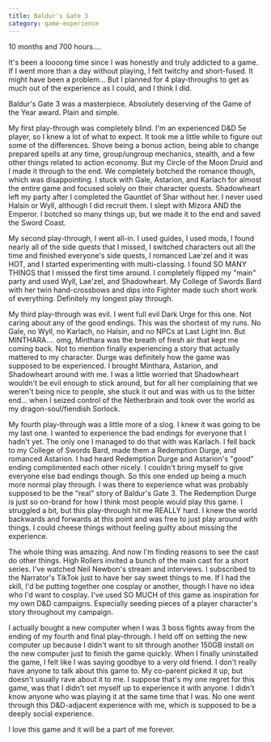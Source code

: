 ```yaml
---
title: Baldur's Gate 3
category: game-experience
---
```

10 months and 700 hours....

It's been a loooong time since I was honestly and truly addicted to a game. If I went more than a day without playing, I felt twitchy and short-fused. It might have been a problem... But I planned for 4 play-throughs to get as much out of the experience as I could, and I think I did.

Baldur's Gate 3 was a masterpiece. Absolutely deserving of the Game of the Year award. Plain and simple.

My first play-through was completely blind. I'm an experienced D&D 5e player, so I knew a lot of what to expect. It took me a little while to figure out some of the differences. Shove being a bonus action, being able to change prepared spells at any time, group/ungroup mechanics, stealth, and a few other things related to action economy. But my Circle of the Moon Druid and I made it through to the end. We completely botched the romance though, which was disappointing. I stuck with Gale, Astarion, and Karlach for almost the entire game and focused solely on their character quests. Shadowheart left my party after I completed the Gauntlet of Shar without her. I never used Halsin or Wyll, although I did recruit them. I slept with Mizora AND the Emperor. I botched so many things up, but we made it to the end and saved the Sword Coast.

My second play-through, I went all-in. I used guides, I used mods, I found nearly all of the side quests that I missed, I switched characters out all the time and finished everyone's side quests, I romanced Lae'zel and it was HOT, and I started experimenting with multi-classing. I found SO MANY THINGS that I missed the first time around. I completely flipped my "main" party and used Wyll, Lae'zel, and Shadowheart. My College of Swords Bard with her twin hand-crossbows and dips into Fighter made such short work of everything. Definitely my longest play through.

My third play-through was evil. I went full evil Dark Urge for this one. Not caring about any of the good endings. This was the shortest of my runs. No Gale, no Wyll, no Karlach, no Halsin, and no NPCs at Last Light Inn. But MINTHARA.... omg, Minthara was the breath of fresh air that kept me coming back. Not to mention finally experiencing a story that actually mattered to my character. Durge was definitely how the game was supposed to be experienced. I brought Minthara, Astarion, and Shadowheart around with me. I was a little worried that Shadowheart wouldn't be evil enough to stick around, but for all her complaining that we weren't being nice to people, she stuck it out and was with us to the bitter end... when I seized control of the Netherbrain and took over the world as my dragon-soul/fiendish Sorlock.

My fourth play-through was a little more of a slog. I knew it was going to be my last one. I wanted to experience the bad endings for everyone that I hadn't yet. The only one I managed to do that with was Karlach. I fell back to my College of Swords Bard, made them a Redemption Durge, and romanced Astarion. I had heard Redemption Durge and Astarion's "good" ending complimented each other nicely. I couldn't bring myself to give everyone else bad endings though. So this one ended up being a much more normal play through. I was there to experience what was probably supposed to be the "real" story of Baldur's Gate 3. The Redemption Durge is just so on-brand for how I think most people would play this game. I struggled a bit, but this play-through hit me REALLY hard. I knew the world backwards and forwards at this point and was free to just play around with things. I could cheese things without feeling guilty about missing the experience.

The whole thing was amazing. And now I'm finding reasons to see the cast do other things. High Rollers invited a bunch of the main cast for a short series. I've watched Neil Newbon's stream and interviews. I subscribed to the Narrator's TikTok just to have her say sweet things to me. If I had the skill, I'd be putting together one cosplay or another, though I have no idea who I'd want to cosplay. I've used SO MUCH of this game as inspiration for my own D&D campaigns. Especially seeding pieces of a player character's story throughout my campaign.

I actually bought a new computer when I was 3 boss fights away from the ending of my fourth and final play-through. I held off on setting the new computer up because I didn't want to sit through another 150GB install on the new computer just to finish the game quickly. When I finally uninstalled the game, I felt like I was saying goodbye to a very old friend. I don't really have anyone to talk about this game to. My co-parent picked it up, but doesn't usually rave about it to me. I suppose that's my one regret for this game, was that I didn't set myself up to experience it with anyone. I didn't know anyone who was playing it at the same time that I was. No one went through this D&D-adjacent experience with me, which is supposed to be a deeply social experience.

I love this game and it will be a part of me forever.
